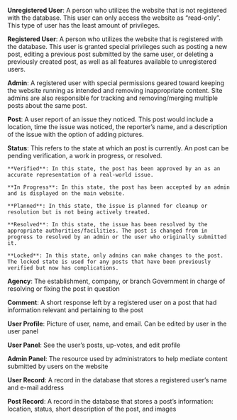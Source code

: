 **Unregistered User**: A person who utilizes the website that is not registered with the database. This user can only access the website as “read-only”. This type of user has the least amount of privileges.

**Registered User**: A person who utilizes the website that is registered with the database. This user is granted special privileges such as posting a new post, editing a previous post submitted by the same user, or deleting a previously created post, as well as all features available to unregistered users.

**Admin**: A registered user with special permissions geared toward keeping the website running as intended and removing inappropriate content. Site admins are also responsible for tracking and removing/merging multiple posts about the same post.

**Post**: A user report of an issue they noticed. This post would include a location, time the issue was noticed, the reporter’s name, and a description of the issue with the option of adding pictures.

**Status**: This refers to the state at which an post is currently. An post can be pending verification, a work in progress, or resolved.

    **Verified**: In this state, the post has been approved by an as an accurate representation of a real-world issue.

    **In Progress**: In this state, the post has been accepted by an admin and is displayed on the main website.

    **Planned**: In this state, the issue is planned for cleanup or resolution but is not being actively treated.

    **Resolved**: In this state, the issue has been resolved by the appropriate authorities/facilities. The post is changed from in progress to resolved by an admin or the user who originally submitted it.

    **Locked**: In this state, only admins can make changes to the post. The locked state is used for any posts that have been previously verified but now has complications. 

**Agency**: The establishment, company, or branch Government in charge of resolving or fixing the post in question

**Comment**: A short response left by a registered user on a post that had information relevant and pertaining to the post

**User Profile**: Picture of user, name, and email. Can be edited by user in the user panel

**User Panel**: See the user’s posts, up-votes, and edit profile

**Admin Panel**: The resource used by administrators to help mediate content submitted by users on the website

**User Record**: A record in the database that stores a registered user’s name and e-mail address

**Post Record**: A record in the database that stores a post’s information: location, status, short description of the post, and images
